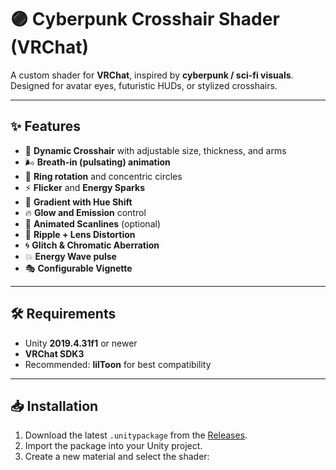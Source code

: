 # 🟣 Cyberpunk Crosshair Shader (VRChat)

A custom shader for **VRChat**, inspired by **cyberpunk / sci-fi visuals**.  
Designed for avatar eyes, futuristic HUDs, or stylized crosshairs.

---

## ✨ Features
- 🎯 **Dynamic Crosshair** with adjustable size, thickness, and arms  
- 🌬️ **Breath-in (pulsating) animation**  
- 🔄 **Ring rotation** and concentric circles  
- ⚡ **Flicker** and **Energy Sparks**  
- 🌈 **Gradient with Hue Shift**  
- 🔥 **Glow and Emission** control  
- 📡 **Animated Scanlines** (optional)  
- 🌊 **Ripple + Lens Distortion**  
- 🌀 **Glitch & Chromatic Aberration**  
- 💥 **Energy Wave pulse**  
- 🎭 **Configurable Vignette**  

---

## 🛠️ Requirements
- Unity **2019.4.31f1** or newer  
- **VRChat SDK3**  
- Recommended: **lilToon** for best compatibility  

---

## 📥 Installation
1. Download the latest `.unitypackage` from the [Releases](../../releases).
2. Import the package into your Unity project.  
3. Create a new material and select the shader:  
